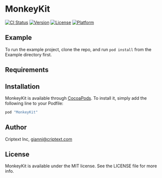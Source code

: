# MonkeyKit

[![CI Status](http://img.shields.io/travis/Criptext/Monkey-SDK-iOS.svg?style=flat)](https://travis-ci.org/Criptext/Monkey-SDK-iOS)
[![Version](https://img.shields.io/cocoapods/v/MonkeyKit.svg?style=flat)](http://cocoapods.org/pods/MonkeyKit)
[![License](https://img.shields.io/cocoapods/l/MonkeyKit.svg?style=flat)](http://cocoapods.org/pods/MonkeyKit)
[![Platform](https://img.shields.io/cocoapods/p/MonkeyKit.svg?style=flat)](http://cocoapods.org/pods/MonkeyKit)

## Example

To run the example project, clone the repo, and run `pod install` from the Example directory first.

## Requirements

## Installation

MonkeyKit is available through [CocoaPods](http://cocoapods.org). To install
it, simply add the following line to your Podfile:

```ruby
pod "MonkeyKit"
```

## Author

Criptext Inc, gianni@criptext.com

## License

MonkeyKit is available under the MIT license. See the LICENSE file for more info.
